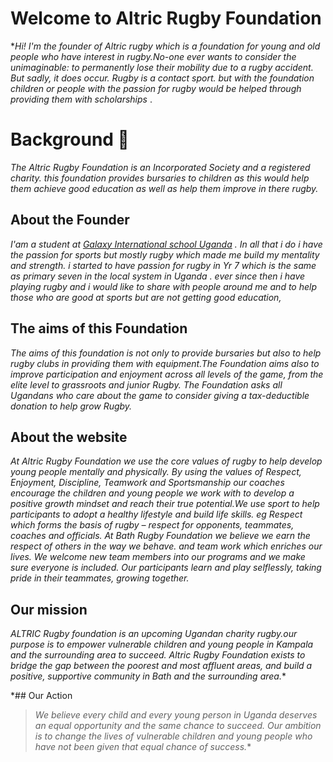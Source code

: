 # Welcome to Altric Rugby Foundation

**Hi! I'm  the founder of Altric rugby which is a foundation for young and old  people who have interest in rugby.No-one ever wants to consider the unimaginable: to permanently lose their mobility due to a rugby accident. But sadly, it does occur. Rugby is a contact sport. but with the foundation children or people with the passion for rugby would be helped through providing them with scholarships* .
#  Background :rocket:
*The Altric Rugby Foundation is an Incorporated Society and a registered charity. this foundation provides bursaries  to children as this would help them achieve good education as well as help them improve in there rugby.*

##  About the Founder
   *I'am  a student at [Galaxy International school Uganda](http://gisu.ac.ug/) .  In all that i do i have the passion for sports but mostly rugby  which made me build my mentality and strength. i started to have passion for rugby in Yr 7 which is the same as primary seven in the local system in Uganda . ever since then i have playing rugby and i would like to share with people around me  and to help those who are good at sports but are not  getting good education,*

##  The aims  of this Foundation
*The aims of this foundation is not only to provide bursaries but also to help rugby clubs in providing them with equipment.The  Foundation aims also to improve participation and enjoyment across all levels of the game, from the elite level to grassroots and junior  Rugby. The  Foundation asks all Ugandans  who care about the game to consider giving a tax-deductible donation to help grow  Rugby.*

## About the website
*At Altric  Rugby Foundation we use the core values of rugby to help develop young people mentally and physically. By using the values of Respect, Enjoyment, Discipline, Teamwork and Sportsmanship our coaches encourage the children and young people we work with to develop a positive growth mindset and reach their true potential.We use sport to help participants to adopt a healthy lifestyle and build life skills. eg  Respect which forms the basis of rugby – respect for opponents, teammates, coaches and officials. At Bath Rugby Foundation we believe we earn the respect of others in the way we behave. and team work which enriches our lives. We welcome new team members into our programs and we make sure everyone is included. Our participants learn and play selflessly, taking pride in their teammates, growing together.*

##  Our mission
*ALTRIC  Rugby foundation is an upcoming Ugandan charity  rugby.our purpose is to empower vulnerable children and young people in Kampala  and the surrounding area to succeed. Altric Rugby Foundation exists to bridge the gap between the poorest and most affluent areas, and build a positive, supportive community in Bath and the surrounding area.**

*##   Our Action
>*We believe every child and every young person in Uganda  deserves an equal opportunity and the same chance to succeed.
Our ambition is to change the lives of vulnerable children and young people who have not been given that equal chance of success.**
